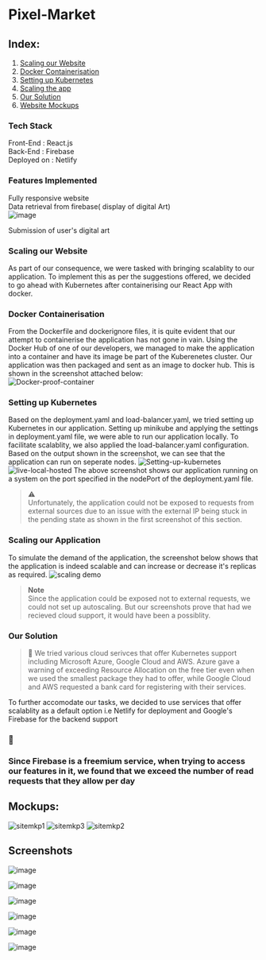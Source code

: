 # Pixel-Market

## Index:
1. [Scaling our Website](#h1)
2. [Docker Containerisation](#h2)
3. [Setting up Kubernetes](#h3)
4. [Scaling the app](#h4)
5. [Our Solution](#h5)
6. [Website Mockups](#h6)
<a id="h1"></a>
### Tech Stack
Front-End : React.js<br>
Back-End : Firebase<br>
Deployed on : Netlify<br>

### Features Implemented
Fully responsive website<br>
Data retrieval from firebase( display of digital Art)<br>
![image](https://user-images.githubusercontent.com/73242028/236668526-4886141c-bb9c-4d6b-beb8-9278ca850c00.png)

Submission of user's digital art<br>

### Scaling our Website
As part of our consequence, we were tasked with bringing scalablity to our application. To implement this as per the suggestions offered, we decided to go ahead with Kubernetes after containerising our React App with docker. 
<a id="h2"></a>
### Docker Containerisation
From the Dockerfile and dockerignore files, it is quite evident that our attempt to containerise the application has not gone in vain. Using the Docker Hub of one of our developers, we managed to make the application into a container and have its image be part of the Kuberenetes cluster. 
Our application was then packaged and sent as an image to docker hub. This is shown in the screenshot attached below: <br>
![Docker-proof-container](https://user-images.githubusercontent.com/73834506/236643100-2d073b44-eb06-47d7-9100-c62a999313f6.png)
<a id="h3"></a>
### Setting up Kubernetes
Based on the deployment.yaml and load-balancer.yaml, we tried setting up Kubernetes in our application. Setting up minikube and applying the settings in deployment.yaml file, we were able to run our application locally. To facilitate scalablity, we also applied the load-balancer.yaml configuration. Based on the output shown in the screenshot, we can see that the application can run on seperate nodes.
![Setting-up-kubernetes](https://user-images.githubusercontent.com/73834506/236643381-23af0d7b-0e20-4576-9c52-d634fd98fa54.png)
![live-local-hosted](https://user-images.githubusercontent.com/73834506/236643437-f7729cad-ef27-4819-8808-59db1b67044f.png)
The above screenshot shows our application running on a system on the port specified in the nodePort of the deployment.yaml file.
> ⚠️ <br>
> Unfortunately, the application could not be exposed to requests from external sources due to an issue with the external IP being stuck in the pending state as shown in the first screenshot of this section.

<a id="h4"></a>
### Scaling our Application
To simulate the demand of the application, the screenshot below shows that the application is indeed scalable and can increase or decrease it's replicas as required.
![scaling demo](https://user-images.githubusercontent.com/73834506/236643428-1178db70-4b90-4243-a1a9-8dc2628e87bc.png)
> **Note** <br>
> Since the application could be exposed not to external requests, we could not set up autoscaling. But our screenshots prove that had we recieved cloud support, it would have been a possiblity.
<a id="h5"></a>
### Our Solution
> 🚨
> We tried various cloud serivces that offer Kubernetes support including Microsoft Azure, Google Cloud and AWS. Azure gave a warning of exceeding Resource Allocation on the free tier even when we used the smallest package they had to offer, while Google Cloud and AWS requested a bank card for registering with their services. 


To further accomodate our tasks, we decided to use services that offer scalablity as a default option i.e Netlify for deployment and Google's Firebase for the backend support
<a id="h6"></a>

### 🚨
### Since Firebase is a freemium service, when trying to access our features in it, we found that we exceed the number of read requests that they allow per day
## Mockups:
![sitemkp1](https://user-images.githubusercontent.com/73834506/236654718-fc52d6cc-af83-4aef-8644-c0c7de78b55b.JPG)
![sitemkp3](https://user-images.githubusercontent.com/73834506/236654761-c980a128-4202-45b9-b367-2fef5bef1aef.JPG)
![sitemkp2](https://user-images.githubusercontent.com/73834506/236654768-6d073837-5d41-4817-bcb3-31ba32b3d429.JPG)


## Screenshots
![image](https://user-images.githubusercontent.com/73242028/236668943-c0eec339-bcf4-406c-ba02-f6b5a3a57032.png)

![image](https://user-images.githubusercontent.com/73242028/236669021-acd3c3e7-3a43-4d0e-a1e1-233319367be6.png)

![image](https://user-images.githubusercontent.com/73242028/236669029-930c9469-aa80-4f5a-9eec-d5bdf53925cb.png)

![image](https://user-images.githubusercontent.com/73242028/236669071-cb6f4bf3-d2b5-4679-a349-ca67f0cd27c5.png)

![image](https://user-images.githubusercontent.com/73242028/236669125-90c1e11d-8292-41aa-b8f1-98ce7e31cea0.png)

![image](https://user-images.githubusercontent.com/73242028/236669232-49229900-5e0e-42f5-a201-167cbfb692cd.png)
